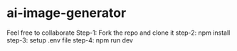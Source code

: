 # ai-image-generator

Feel free to collaborate
Step-1: Fork the repo and clone it
step-2: npm install
step-3: setup .env file
step-4: npm run dev
